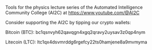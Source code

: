 Tools for the physics lecture series of the Automated Intelligence Community College (AI2C) at https://www.youtube.com/@AI2C

Consider supporting the AI2C by tipping our crypto wallets:

Bitcoin (BTC): bc1qsnvyh62qavqgn4xgq2qravy2uysav3z0qp4nym

Litecoin (LTC): ltc1qx4dsvmrddg6rgefcy22ts0hamjene8a9mvmyma
